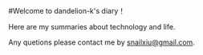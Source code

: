#Welcome to dandelion-k's diary！

Here are my summaries about technology and life.

Any quetions please contact me by <a href="mailto:snailxiu@gmail.com">snailxiu@gmail.com</a>.